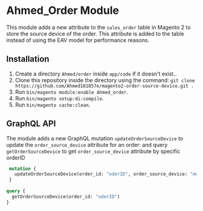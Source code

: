 # Ahmed_Order Module

This module adds a new attribute to the `sales_order` table in Magento 2 to store the source device of the order. This attribute is added to the table instead of using the EAV model for performance reasons.

## Installation

1. Create a directory `Ahmed/order` inside `app/code` if it doesn't exist..
2. Clone this repository inside the directory using the command: `git clone https://github.com/Ahmed181857e/magento2-order-source-device.git .`
3. Run  `bin/magento module:enable Ahmed_order`.
4. Run `bin/magento setup:di:compile`.
5. Run `bin/magento cache:clean`.

## GraphQL API

The module adds a new GraphQL mutation `updateOrderSourceDevice` to update the `order_source_device` attribute for an order:
and query `getOrderSourceDevice` to get  `order_source_device` attribute  by specific  orderID

```graphql
 mutation {
   updateOrderSourceDevice(order_id: "oderID", order_source_device: "mobile")     
 }
 
query {
  getOrderSourceDevice(order_id: "oderID")
}
